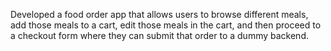 Developed a food order app that allows users to browse different meals, add those meals to a cart, edit those meals in the cart, and then proceed to a checkout form where they can submit that order to a dummy backend.
